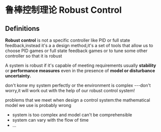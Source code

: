 # 鲁棒控制理论 Robust Control
## Definitions
**Robust control** is not a specific controller like PID or full state feedback,instead it's a a design method,it's a set of tools that allow us to choose PID games or full state feedback games or to tune some other controller so that it is robust

A system is robust if it's capable of meeting requirements usually **stability** or **performance measures** even in the presence of **model or disturbance uncertainty.**

don't konw my system perfectly or the environment is complex ---don't worry,it will work out with the help of our robust control system!

problems that we meet when design a control system:the mathematical model we use is probably wrong

+ system is too complex and model can't be comprehensible
+ system can vary with the flow of time
+ ...
